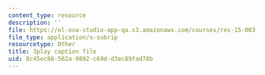 ```yaml
---
content_type: resource
description: ''
file: https://ol-ocw-studio-app-qa.s3.amazonaws.com/courses/res-15-003-shaping-the-future-of-work-15-662x-spring-2016/8c45ec88562a9892c69dd3ec89fad78b_juxuwNK3G-c.srt
file_type: application/x-subrip
resourcetype: Other
title: 3play caption file
uid: 8c45ec88-562a-9892-c69d-d3ec89fad78b
---
```

